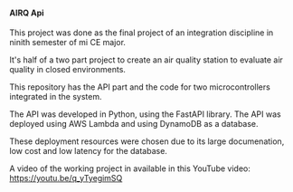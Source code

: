 #### AIRQ Api
This project was done as the final project of an integration discipline in ninith semester of mi CE major.

It's half of a two part project to create an air quality station to evaluate air quality in closed environments.

This repository has the API part and the code for two microcontrollers integrated in the system.

The API was developed in Python, using the FastAPI library. The API was deployed using AWS Lambda and using DynamoDB as a database.

These deployment resources were chosen due to its large documenation, low cost and low latency for the database.

A video of the working project in available in this YouTube video: https://youtu.be/q_yTyegimSQ
